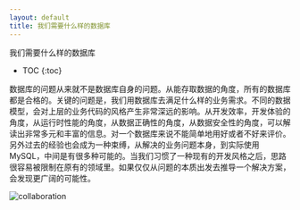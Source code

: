 ```yaml
---
layout: default
title: 我们需要什么样的数据库
---
```


我们需要什么样的数据库

* TOC
{:toc}

数据库的问题从来就不是数据库自身的问题。从能存取数据的角度，所有的数据库都是合格的。关键的问题是，我们用数据库去满足什么样的业务需求。不同的数据模型，会对上层的业务代码的风格产生非常深远的影响。从开发效率，开发体验的角度，从运行时性能的角度，从数据正确性的角度，从数据安全性的角度，可以解读出非常多元和丰富的信息。对一个数据库来说不能简单地用好或者不好来评价。另外过去的经验也会成为一种束缚，从解决的业务问题本身，到实际使用MySQL，中间是有很多种可能的。当我们习惯了一种现有的开发风格之后，思路很容易被限制在原有的领域里。如果仅仅从问题的本质出发去推导一个解决方案，会发现更广阔的可能性。

![collaboration](https://docs.google.com/drawings/d/e/2PACX-1vSYcF2BXMSiahI2D5XpPsEOzfppl3elW7ZdAul8f3KYTZYVQtTH20a6h6xTn3leS6zmnVePXELfWqoJ/pub?w=964&h=375)


